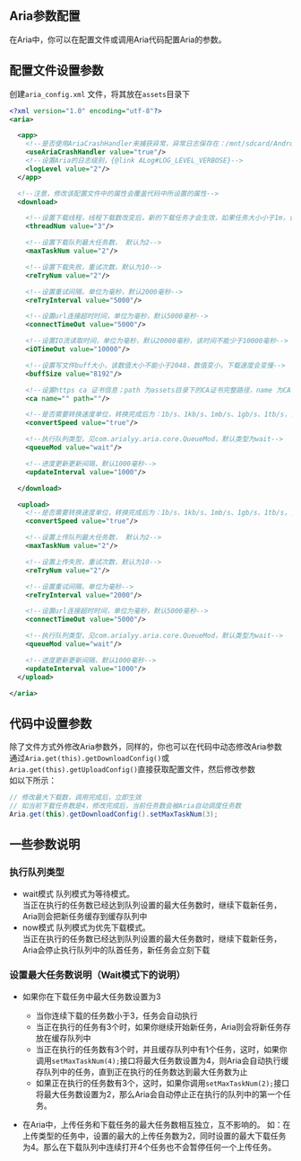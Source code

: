 ## Aria参数配置
在Aria中，你可以在配置文件或调用Aria代码配置Aria的参数。

## 配置文件设置参数
创建`aria_config.xml` 文件，将其放在`assets`目录下
```xml
<?xml version="1.0" encoding="utf-8"?>
<aria>

  <app>
    <!--是否使用AriaCrashHandler来捕获异常，异常日志保存在：/mnt/sdcard/Android/data/{package_name}/files/log/-->
    <useAriaCrashHandler value="true"/>
    <!--设置Aria的日志级别，{@link ALog#LOG_LEVEL_VERBOSE}-->
    <logLevel value="2"/>
  </app>

  <!--注意，修改该配置文件中的属性会覆盖代码中所设置的属性-->
  <download>

    <!--设置下载线程，线程下载数改变后，新的下载任务才会生效，如果任务大小小于1m，该设置也不会生效-->
    <threadNum value="3"/>

    <!--设置下载队列最大任务数， 默认为2-->
    <maxTaskNum value="2"/>

    <!--设置下载失败，重试次数，默认为10-->
    <reTryNum value="2"/>

    <!--设置重试间隔，单位为毫秒，默认2000毫秒-->
    <reTryInterval value="5000"/>

    <!--设置url连接超时时间，单位为毫秒，默认5000毫秒-->
    <connectTimeOut value="5000"/>

    <!--设置IO流读取时间，单位为毫秒，默认20000毫秒，该时间不能少于10000毫秒-->
    <iOTimeOut value="10000"/>

    <!--设置写文件buff大小，该数值大小不能小于2048，数值变小，下载速度会变慢-->
    <buffSize value="8192"/>

    <!--设置https ca 证书信息；path 为assets目录下的CA证书完整路径，name 为CA证书名-->
    <ca name="" path=""/>

    <!--是否需要转换速度单位，转换完成后为：1b/s、1kb/s、1mb/s、1gb/s、1tb/s，如果不需要将返回byte长度-->
    <convertSpeed value="true"/>

    <!--执行队列类型，见com.arialyy.aria.core.QueueMod，默认类型为wait-->
    <queueMod value="wait"/>

    <!--进度更新更新间隔，默认1000毫秒-->
    <updateInterval value="1000"/>

  </download>

  <upload>
    <!--是否需要转换速度单位，转换完成后为：1b/s、1kb/s、1mb/s、1gb/s、1tb/s，如果不需要将返回byte长度-->
    <convertSpeed value="true"/>

    <!--设置上传队列最大任务数， 默认为2-->
    <maxTaskNum value="2"/>

    <!--设置上传失败，重试次数，默认为10-->
    <reTryNum value="2"/>

    <!--设置重试间隔，单位为毫秒-->
    <reTryInterval value="2000"/>

    <!--设置url连接超时时间，单位为毫秒，默认5000毫秒-->
    <connectTimeOut value="5000"/>

    <!--执行队列类型，见com.arialyy.aria.core.QueueMod，默认类型为wait-->
    <queueMod value="wait"/>

    <!--进度更新更新间隔，默认1000毫秒-->
    <updateInterval value="1000"/>
  </upload>

</aria>
```

## 代码中设置参数
除了文件方式外修改Aria参数外，同样的，你也可以在代码中动态修改Aria参数</br>
通过`Aria.get(this).getDownloadConfig()`或`Aria.get(this).getUploadConfig()`直接获取配置文件，然后修改参数</br>
如以下所示：
```java
// 修改最大下载数，调用完成后，立即生效
// 如当前下载任务数是4，修改完成后，当前任务数会被Aria自动调度任务数
Aria.get(this).getDownloadConfig().setMaxTaskNum(3);
```

## 一些参数说明
### 执行队列类型
* wait模式
 队列模式为等待模式。</br>
 当正在执行的任务数已经达到队列设置的最大任务数时，继续下载新任务，Aria则会把新任务缓存到缓存队列中
* now模式
 队列模式为优先下载模式。</br>
 当正在执行的任务数已经达到队列设置的最大任务数时，继续下载新任务，Aria会停止执行队列中的队首任务，新任务会立刻下载

### 设置最大任务数说明（Wait模式下的说明）
* 如果你在下载任务中最大任务数设置为3
  - 当你连续下载的任务数小于3，任务会自动执行
  - 当正在执行的任务有3个时，如果你继续开始新任务，Aria则会将新任务存放在缓存队列中
  - 当正在执行的任务数有3个时，并且缓存队列中有1个任务，这时，如果你调用`setMaxTaskNum(4);`接口将最大任务数设置为4，则Aria会自动执行缓存队列中的任务，直到正在执行的任务数达到最大任务数为止
  - 如果正在执行的任务数有3个，这时，如果你调用`setMaxTaskNum(2);`接口将最大任务数设置为2，那么Aria会自动停止正在执行的队列中的第一个任务。

* 在Aria中，上传任务和下载任务的最大任务数相互独立，互不影响的。
如：在上传类型的任务中，设置的最大的上传任务数为2，同时设置的最大下载任务为4。那么在下载队列中连续打开4个任务也不会暂停任何一个上传任务。
